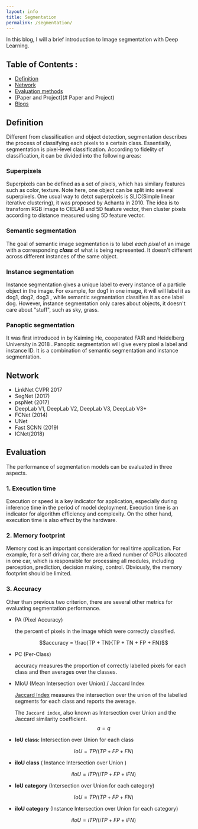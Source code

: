 ```yaml
---
layout: info
title: Segmentation
permalink: /segmentation/
---
```


In this blog, I will a brief introduction to Image segmentation with Deep Learning.



## Table of Contents : 



- [Definition](#Definition)
- [Network](#Network)
- [Evaluation methods](#Evaluation)
- [Paper and Project](# Paper and Project)
- [Blogs](Blogs)





## Definition

Different from classification and object detection, segmentation describes the process of classifying each pixels to a certain class. Essentially, segmentation is pixel-level classification. According to fidelity of classification, it can be divided into the following areas: 


### Superpixels

Superpixels can be defined as a set of pixels, which has similary features such as color, texture.  Note here, one object can be split into several superpixels. One usual way to detct superpixels is SLIC(Simple linear iterative clustering), it was proposed by Achanta in 2010. The idea is to transform RGB image to CIELAB and 5D feature vector, then cluster pixels according to distance measured using 5D feature vector.



### Semantic segmentation

The goal of semantic image segmentation is to label *each pixel* of an image with a corresponding ***class*** of what is being represented. It doesn't different across different instances of the same object.



### Instance segmentation

Instance segmentation gives a unique label to every instance of a particle object in the image. For example, for dog1 in one image, it will will label it as dog1, dog2, dog3 , while semantic segmentation classifies it as one label dog. However, instance segmentation only cares about objects, it doesn't care about "stuff", such as sky, grass.



### Panoptic segmentation

It was first introduced in  by Kaiming He, cooperated FAIR and Heidelberg University  in 2018 . Panoptic segmentation will give every pixel a label and instance ID. It is a combination of semantic segmentation and instance segmentation. 





## Network 

* LinkNet CVPR 2017 
* SegNet (2017)
* pspNet (2017)
* DeepLab V1, DeepLab V2, DeepLab V3, DeepLab V3+
* FCNet (2014)
* UNet 
* Fast SCNN (2019)
* ICNet(2018)



## Evaluation

The performance of segmentation models can be evaluated in three aspects.



### 1. **Execution time**

Execution or speed is a key indicator for application, especially during inference time in the period of model deployment. Execution time is an indicator for algorithm efficiency and complexity. On the other hand, execution time is also effect by the hardware.



### 2. **Memory footprint**

Memory cost is an important consideration for real time application. For example, for a self driving car, there are a fixed number of GPUs allocated in one car, which is responsible for processing all modules, including perception, prediction, decision making, control. Obviously, the memory footprint should be limited.



### 3. Accuracy

Other than previous two criterion, there are several other metrics for evaluating segmentation performance.

 

* PA (Pixel Accuracy)

  the percent of pixels in the image which were correctly classified. 

  $$accuracy = \frac{TP + TN}{TP + TN + FP + FN}$$ 

* PC (Per-Class)

   accuracy measures the proportion of correctly labelled pixels for each class and then averages over the classes.
   
* MIoU (Mean Intersection over Union) / Jaccard Index 

  [Jaccard Index](https://en.wikipedia.org/wiki/Jaccard_index) measures the intersection over the union of the labelled segments for each class and reports the average.

  The `Jaccard index`, also known as Intersection over Union and the Jaccard similarity coefficient.
  $$a = q$$

* **IoU class:** Intersection over Union for each class 

  $$ IoU=TP/(TP+FP+FN) $$

* **iIoU class** ( Instance Intersection over Union ) 

  $$iIoU=iTP/(iTP+FP+iFN)$$

* **IoU category** (Intersection over Union for each category) 

  $$ IoU=TP/(TP+FP+FN)$$

* **iIoU category** (Instance Intersection over Union for each category) 

  $$iIoU=iTP/(iTP+FP+iFN)$$

